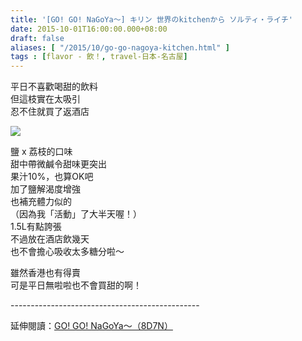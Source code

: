 ```yaml
---
title: '[GO! GO! NaGoYa～] キリン 世界のkitchenから ソルティ・ライチ'
date: 2015-10-01T16:00:00.000+08:00
draft: false
aliases: [ "/2015/10/go-go-nagoya-kitchen.html" ]
tags : [flavor - 飲！, travel-日本-名古屋]
---
```


平日不喜歡喝甜的飲料  
但這枝實在太吸引  
忍不住就買了返酒店  

![](/images/nagoya2c.jpg)

鹽 x 荔枝的口味  
甜中帶微鹹令甜味更突出  
果汁10%，也算OK吧  
加了鹽解渴度增強  
也補充體力似的  
（因為我「活動」了大半天喔！）  
1.5L有點誇張  
不過放在酒店飲幾天  
也不會擔心吸收太多糖分啦～  
  
雖然香港也有得賣  
可是平日無啦啦也不會買甜的啊！  
  
\-----------------------------------------------  
  
延伸閱讀：[GO! GO! NaGoYa～（8D7N）](https://hidie.net/nagoya8d7n/)
